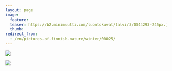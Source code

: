 ```yaml
---
layout: page
image:
  feature:
  teaser: https://b2.minimuutti.com/luontokuvat/talvi/3/DS44293-245px.jpg
  thumb:
redirect_from:
  - /en/pictures-of-finnish-nature/winter/00025/
---
```


![](https://b2.minimuutti.com/luontokuvat/talvi/3/DS44292-800px.jpg)

![](https://b2.minimuutti.com/luontokuvat/talvi/3/DS44293-800px.jpg)
